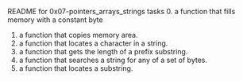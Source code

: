 README for 0x07-pointers_arrays_strings tasks
0. a function that fills memory with a constant byte
1. a function that copies memory area.
2. a function that locates a character in a string.
3. a function that gets the length of a prefix substring.
4. a function that searches a string for any of a set of bytes.
5. a function that locates a substring.